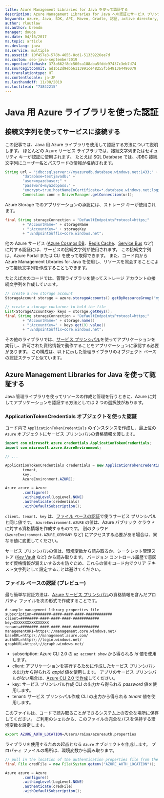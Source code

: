 ```yaml
---
title: Azure Management Libraries for Java を使って認証する
description: Azure Management Libraries for Java への認証にサービス プリンシパルを使う方法について説明します。
keywords: Azure, Java, SDK, API, Maven, Gradle, 認証, active directory, サービス プリンシパル
author: rloutlaw
ms.author: brendm
manager: douge
ms.date: 04/16/2017
ms.topic: article
ms.devlang: java
ms.service: multiple
ms.assetid: 10f457e3-578b-4655-8cd1-51339226ee7d
ms.custom: seo-java-september2019
ms.openlocfilehash: 373a662f8dc500ca188aba5fdde97437c3eb7d74
ms.sourcegitcommit: ad1b12d9ebb6113991ce48255f5b491364490079
ms.translationtype: HT
ms.contentlocale: ja-JP
ms.lasthandoff: 11/08/2019
ms.locfileid: "73842215"
---
```

# <a name="authenticate-with-the-azure-libraries-for-java"></a>Java 用 Azure ライブラリを使った認証 

## <a name="connect-to-services-with-connection-strings"></a>接続文字列を使ってサービスに接続する

この記事では、Java 用 Azure ライブラリを使用して認証する方法について説明します。 ほとんどの Azure サービス ライブラリでは、接続文字列またはセキュリティ キーが認証に使用されます。 たとえば SQL Database では、JDBC 接続文字列にユーザー名とパスワードの情報が格納されます。

```java
String url = "jdbc:sqlserver://myazuredb.database.windows.net:1433;" + 
        "database=testjavadb;" + 
        "user=myazdbuser;" +
        "password=myazdbpass;" +
        "encrypt=true;hostNameInCertificate=*.database.windows.net;loginTimeout=30;";
        Connection conn = DriverManager.getConnection(url);
```

Azure Storage でのアプリケーションの承認には、ストレージ キーが使用されます。

```java
final String storageConnection = "DefaultEndpointsProtocol=https;"
        + "AccountName=" + storageName 
        + ";AccountKey=" + storageKey
        + ";EndpointSuffix=core.windows.net";
```

他の Azure サービス ([Azure Cosmos DB](https://docs.microsoft.com/azure/cosmos-db/sql-api-java-application#UseService)、[Redis Cache](https://docs.microsoft.com/azure/redis-cache/cache-java-get-started)、[Service Bus](https://docs.microsoft.com/azure/service-bus-messaging/service-bus-java-how-to-use-queues) など) に対する認証には、サービスの接続文字列が使用されます。 この接続文字列は、Azure Portal または CLI を使って取得できます。  また、コード内から Azure Management Libraries for Java を使用し、リソースを照会することによって接続文字列を作成することもできます。 

たとえば次のコードでは、管理ライブラリを使ってストレージ アカウントの接続文字列を作成しています。

```java
// create a new storage account
StorageAccount storage = azure.storageAccounts().getByResourceGroup("myResourceGroup","myStorageAccount");

// create a storage container to hold the file
List<StorageAccountKey> keys = storage.getKeys();
final String storageConnection = "DefaultEndpointsProtocol=https;"
        + "AccountName=" + storage.name()
        + ";AccountKey=" + keys.get(0).value()
        + ";EndpointSuffix=core.windows.net";
```

その他のライブラリでは、[サービス プリンシパル](https://docs.microsoft.com/azure/active-directory/develop/active-directory-application-objects)を使ってアプリケーションを実行し、許可された資格情報で動作することをアプリケーションに承認する必要があります。 この構成は、以下に示した管理ライブラリのオブジェクト ベースの認証ステップと似ています。

<a name="mgmt-auth"></a>

##  <a name="authenticate-with-the-azure-management-libraries-for-java"></a>Azure Management Libraries for Java を使って認証する

Java 管理ライブラリを使ってリソースの作成と管理を行うときに、Azure に対してアプリケーションを認証する方法としては 2 つの選択肢があります。

### <a name="authenticate-with-an-applicationtokencredentials-object"></a>ApplicationTokenCredentials オブジェクトを使った認証

コード内で `ApplicationTokenCredentials` のインスタンスを作成し、最上位の `Azure` オブジェクトにサービス プリンシパルの資格情報を渡します。

```java
import com.microsoft.azure.credentials.ApplicationTokenCredentials;
import com.microsoft.azure.AzureEnvironment;

// ...

ApplicationTokenCredentials credentials = new ApplicationTokenCredentials(client, 
        tenant,
        key, 
        AzureEnvironment.AZURE);
        
Azure azure = Azure
        .configure()
        .withLogLevel(LogLevel.NONE)
        .authenticate(credentials)
        .withDefaultSubscription();
```

`client`、`tenant`、`key` は、[ファイル ベースの認証](#mgmt-file)で使うサービス プリンシパルと同じ値です。 `AzureEnvironment.AZURE` の値は、Azure パブリック クラウドに対する資格情報を作成するものです。 別のクラウド (`AzureEnvironment.AZURE_GERMANY` など) にアクセスする必要がある場合は、異なる値に変更してください。  

 サービス プリンシパルの値は、環境変数から読み取るか、シークレット管理ストア ([Key Vault](/azure/key-vault/key-vault-whatis) など) から読み取ります。 バージョン コントロール履歴で意図せず資格情報が漏えいするのを防ぐため、これらの値をコード内でクリア テキスト文字列として設定することは避けてください。   

<a name="mgmt-file"></a>

### <a name="file-based-authentication-preview"></a>ファイル ベースの認証 (プレビュー)

最も簡単な認証方法は、[Azure サービス プリンシパル](https://docs.microsoft.com/azure/active-directory/develop/active-directory-application-objects)の資格情報を含んだプロパティ ファイルを次の形式で作成することです。

```text
# sample management library properties file
subscription=########-####-####-####-############
client=########-####-####-####-############
key=XXXXXXXXXXXXXXXX
tenant=########-####-####-####-############
managementURI=https\://management.core.windows.net/
baseURL=https\://management.azure.com/
authURL=https\://login.windows.net/
graphURL=https\://graph.windows.net/
```

- subscription: Azure CLI 2.0 の `az account show` から得られる *id* 値を使用します。
- client: アプリケーションを実行するために作成したサービス プリンシパルの出力から得られる *appId* 値を使用します。 アプリのサービス プリンシパルがない場合は、[Azure CLI 2.0 で作成](https://docs.microsoft.com/cli/azure/create-an-azure-service-principal-azure-cli)してください。
- key: サービス プリンシパル作成 CLI の出力から得られる *password* 値を使用します。 
- tenant: サービス プリンシパル作成 CLI の出力から得られる *tenant* 値を使用します。

このファイルは、コードで読み取ることができるシステム上の安全な場所に保存してください。 ご利用のシェルから、このファイルの完全なパスを保持する環境変数を設定します。

```bash
export AZURE_AUTH_LOCATION=/Users/raisa/azureauth.properties
```

ライブラリを使用するための起点となる `Azure` オブジェクトを作成します。 プロパティ ファイルの場所は、環境変数から読み取ります。

```java
// pull in the location of the authentication properties file from the environment 
final File credFile = new File(System.getenv("AZURE_AUTH_LOCATION"));

Azure azure = Azure
        .configure()
        .withLogLevel(LogLevel.NONE)
        .authenticate(credFile)
        .withDefaultSubscription();
```



